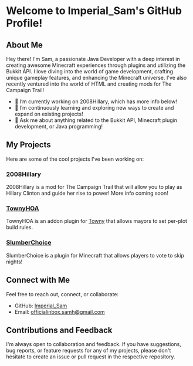 # Welcome to Imperial_Sam's GitHub Profile!

## About Me
Hey there! I'm Sam, a passionate Java Developer with a deep interest in creating awesome Minecraft experiences through plugins and utilizing the Bukkit API. I love diving into the world of game development, crafting unique gameplay features, and enhancing the Minecraft universe. I've also recently ventured into the world of HTML and creating mods for The Campaign Trail!

- 🔭 I’m currently working on 2008Hillary, which has more info below!
- 🌱 I’m continuously learning and exploring new ways to create and expand on existing projects!
- 💬 Ask me about anything related to the Bukkit API, Minecraft plugin development, or Java programming!

## My Projects
Here are some of the cool projects I've been working on:

### 2008Hillary
2008Hillary is a mod for The Campaign Trail that will allow you to play as Hillary Clinton and guide her rise to power! More info coming soon!

### [TownyHOA](https://github.com/OrbisMCDev/TownyHOA)
TownyHOA is an addon plugin for [Towny](https://github.com/TownyAdvanced/Towny) that allows mayors to set per-plot build rules.

### [SlumberChoice](https://github.com/ImperialSam12/SlumberChoice)
SlumberChoice is a plugin for Minecraft that allows players to vote to skip nights!

## Connect with Me
Feel free to reach out, connect, or collaborate:

- GitHub: [Imperial_Sam](https://github.com/ImperialSam12)
- Email: [officialinbox.samh@gmail.com](mailto:officialinbox.samh@gmail.com)

## Contributions and Feedback
I'm always open to collaboration and feedback. If you have suggestions, bug reports, or feature requests for any of my projects, please don't hesitate to create an issue or pull request in the respective repository.
